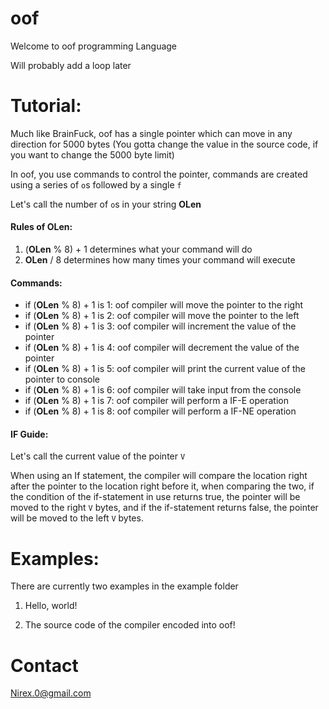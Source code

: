 # oof
Welcome to oof programming Language

Will probably add a loop later

# Tutorial:

Much like BrainFuck, oof has a single pointer which can move in any direction for 5000 bytes (You gotta change the value in the source code, if you want to change the 5000 byte limit)

In oof, you use commands to control the pointer, commands are created using a series of ```o```s followed by a single ```f```

Let's call the number of ```o```s in your string **OLen**

#### Rules of **OLen**:

1) (**OLen** % 8) + 1 determines what your command will do
2) **OLen** / 8 determines how many times your command will execute

#### Commands:

- if (**OLen** % 8) + 1 is 1: oof compiler will move the pointer to the right
- if (**OLen** % 8) + 1 is 2: oof compiler will move the pointer to the left
- if (**OLen** % 8) + 1 is 3: oof compiler will increment the value of the pointer
- if (**OLen** % 8) + 1 is 4: oof compiler will decrement the value of the pointer
- if (**OLen** % 8) + 1 is 5: oof compiler will print the current value of the pointer to console
- if (**OLen** % 8) + 1 is 6: oof compiler will take input from the console
- if (**OLen** % 8) + 1 is 7: oof compiler will perform a IF-E operation
- if (**OLen** % 8) + 1 is 8: oof compiler will perform a IF-NE operation

#### IF Guide:

Let's call the current value of the pointer ```V```

When using an If statement, the compiler will compare the location right after the pointer to the location right before it, when comparing the two, if the condition of the if-statement in use returns true, the pointer will be moved to the right ```V``` bytes, and if the if-statement returns false, the pointer will be moved to the left ```V``` bytes.

# Examples:

There are currently two examples in the example folder

1) Hello, world!

2) The source code of the compiler encoded into oof!

# Contact

Nirex.0@gmail.com
